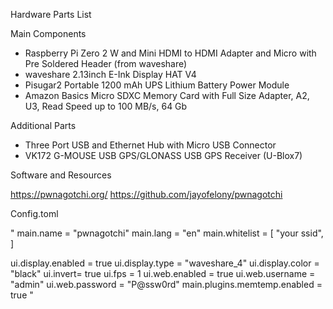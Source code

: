 Hardware Parts List

Main Components

* Raspberry Pi Zero 2 W and Mini HDMI to HDMI Adapter and Micro with Pre Soldered Header (from waveshare)
* waveshare 2.13inch E-Ink Display HAT V4
* Pisugar2 Portable 1200 mAh UPS Lithium Battery Power Module
* Amazon Basics Micro SDXC Memory Card with Full Size Adapter, A2, U3, Read Speed up to 100 MB/s, 64 Gb

Additional Parts

* Three Port USB and Ethernet Hub with Micro USB Connector
* VK172 G-MOUSE USB GPS/GLONASS USB GPS Receiver (U-Blox7)

Software and Resources

https://pwnagotchi.org/
https://github.com/jayofelony/pwnagotchi

Config.toml

"
main.name = "pwnagotchi"
main.lang = "en"
main.whitelist = [
  "your ssid",
]

ui.display.enabled = true
ui.display.type = "waveshare_4"
ui.display.color = "black"
ui.invert= true
ui.fps = 1
ui.web.enabled = true
ui.web.username = "admin"
ui.web.password = "P@ssw0rd"
main.plugins.memtemp.enabled = true
"
